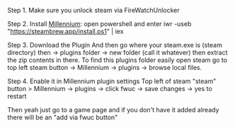 Step 1. Make sure you unlock steam via FireWatchUnlocker

Step 2. Install [Millennium](https://steambrew.app/):
open powershell and enter iwr -useb "https://steambrew.app/install.ps1" | iex 

Step 3. Download the Plugin
And then go where your steam.exe is (steam directory) then -> plugins folder -> new folder (call it whatever) then extract the zip contents in there. To find this plugins folder easily open steam go to top left steam button -> Millennium -> plugins -> browse local files.

Step 4. Enable it in Millennium plugin settings
Top left of steam "steam" button > Millennium -> plugins -> click fwuc -> save changes -> yes to restart

Then yeah just go to a game page and if you don't have it added already there will be an "add via fwuc button"
